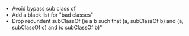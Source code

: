 * Avoid bypass sub class of
* Add a black list for "bad classes"
* Drop redundent subClassOf (ie a b such that (a, subClassOf b) and (a, subClassOf c) and (c subClassOf b)"
